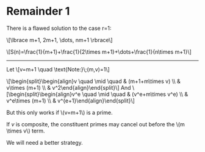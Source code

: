 # Remainder 1

There is a flawed solution to the case r=1:

\\[\lbrace m+1, 2m+1, \dots, nm+1 \rbrace\\]

\\[S(n)=\frac{1}{m+1}+\frac{1}{2\times m+1}+\dots+\frac{1}{n\times m+1}\\]

---
Let \\[v=m+1 \quad \text{Note:}\\;(m,v)=1\\]

\\[\begin{split}\begin{align}v \quad \mid \quad \& (m+1+m\times v) \\\\ \& v\times (m+1) \\\\ \& v\^2\end{align}\end{split}\\]
And
\\[\begin{split}\begin{align}v\^e \quad \mid \quad \& (v\^e+m\times v\^e) \\\\ \& v\^e\times (m+1) \\\\ \& v\^{e+1}\end{align}\end{split}\\]

But this only works if \\(v=m+1\\) is a prime.

If *v* is composite, the constituent primes may cancel out before the \\(m \times v\\) term.

We will need a better strategy.
